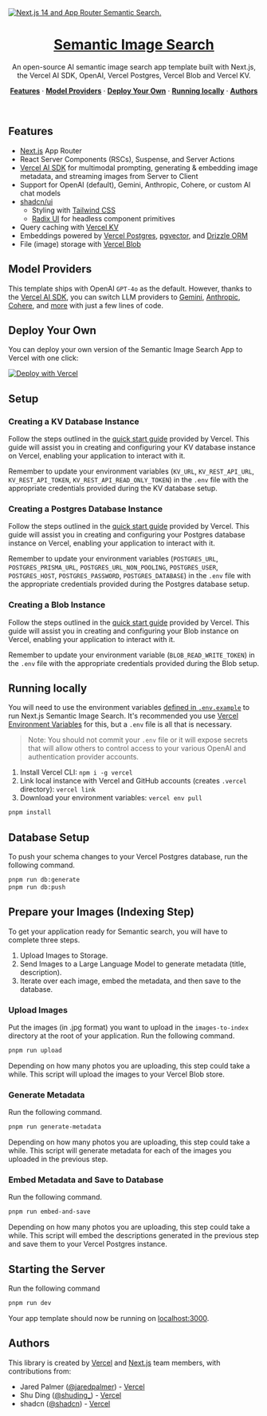 <a href="https://semantic-search.vercel.ai/">
  <img alt="Next.js 14 and App Router Semantic Search." src="https://semantic-image-search.vercel.app/opengraph-image.png">
  <h1 align="center">Semantic Image Search</h1>
</a>

<p align="center">
  An open-source AI semantic image search app template built with Next.js, the Vercel AI SDK, OpenAI, Vercel Postgres, Vercel Blob and Vercel KV.
</p>

<p align="center">
  <a href="#features"><strong>Features</strong></a> ·
  <a href="#model-providers"><strong>Model Providers</strong></a> ·
  <a href="#deploy-your-own"><strong>Deploy Your Own</strong></a> ·
  <a href="#running-locally"><strong>Running locally</strong></a> ·
  <a href="#authors"><strong>Authors</strong></a>
</p>
<br/>

## Features

- [Next.js](https://nextjs.org) App Router
- React Server Components (RSCs), Suspense, and Server Actions
- [Vercel AI SDK](https://sdk.vercel.ai/docs) for multimodal prompting, generating & embedding image metadata, and streaming images from Server to Client
- Support for OpenAI (default), Gemini, Anthropic, Cohere, or custom AI chat models
- [shadcn/ui](https://ui.shadcn.com)
  - Styling with [Tailwind CSS](https://tailwindcss.com)
  - [Radix UI](https://radix-ui.com) for headless component primitives
- Query caching with [Vercel KV](https://vercel.com/storage/kv)
- Embeddings powered by [Vercel Postgres](https://vercel.com/storage/kv), [pgvector](https://github.com/pgvector/pgvector-node#drizzle-orm), and [Drizzle ORM](https://orm.drizzle.team/)
- File (image) storage with [Vercel Blob](https://vercel.com/storage/blob)

## Model Providers

This template ships with OpenAI `GPT-4o` as the default. However, thanks to the [Vercel AI SDK](https://sdk.vercel.ai/docs), you can switch LLM providers to [Gemini](https://gemini.google.com/), [Anthropic](https://anthropic.com), [Cohere](https://cohere.com/), and [more](https://sdk.vercel.ai/providers/ai-sdk-providers) with just a few lines of code.

## Deploy Your Own

You can deploy your own version of the Semantic Image Search App to Vercel with one click:

[![Deploy with Vercel](https://vercel.com/button)](https://vercel.com/new/clone?demo-title=Next.js+Chat&demo-description=A+full-featured%2C+hackable+Next.js+AI+chatbot+built+by+Vercel+Labs&demo-url=https%3A%2F%2Fchat.vercel.ai%2F&demo-image=%2F%2Fimages.ctfassets.net%2Fe5382hct74si%2F4aVPvWuTmBvzM5cEdRdqeW%2F4234f9baf160f68ffb385a43c3527645%2FCleanShot_2023-06-16_at_17.09.21.png&project-name=Next.js+Chat&repository-name=nextjs-chat&repository-url=https%3A%2F%2Fgithub.com%2Fvercel-labs%2Fai-chatbot&from=templates&skippable-integrations=1&env=OPENAI_API_KEY%2CAUTH_SECRET&envDescription=How+to+get+these+env+vars&envLink=https%3A%2F%2Fgithub.com%2Fvercel-labs%2Fai-chatbot%2Fblob%2Fmain%2F.env.example&teamCreateStatus=hidden&stores=[{"type":"kv"}])

## Setup
### Creating a KV Database Instance

Follow the steps outlined in the [quick start guide](https://vercel.com/docs/storage/vercel-kv/quickstart#create-a-kv-database) provided by Vercel. This guide will assist you in creating and configuring your KV database instance on Vercel, enabling your application to interact with it.

Remember to update your environment variables (`KV_URL`, `KV_REST_API_URL`, `KV_REST_API_TOKEN`, `KV_REST_API_READ_ONLY_TOKEN`) in the `.env` file with the appropriate credentials provided during the KV database setup.

### Creating a Postgres Database Instance

Follow the steps outlined in the [quick start guide](https://vercel.com/docs/storage/vercel-postgres/quickstart) provided by Vercel. This guide will assist you in creating and configuring your Postgres database instance on Vercel, enabling your application to interact with it.

Remember to update your environment variables (`POSTGRES_URL`, `POSTGRES_PRISMA_URL`, `POSTGRES_URL_NON_POOLING`, `POSTGRES_USER`, `POSTGRES_HOST`, `POSTGRES_PASSWORD`, `POSTGRES_DATABASE`) in the `.env` file with the appropriate credentials provided during the Postgres database setup.

### Creating a Blob Instance

Follow the steps outlined in the [quick start guide](https://vercel.com/docs/storage/vercel-blob) provided by Vercel. This guide will assist you in creating and configuring your Blob instance on Vercel, enabling your application to interact with it.

Remember to update your environment variable (`BLOB_READ_WRITE_TOKEN`) in the `.env` file with the appropriate credentials provided during the Blob setup.


## Running locally

You will need to use the environment variables [defined in `.env.example`](.env.example) to run Next.js Semantic Image Search. It's recommended you use [Vercel Environment Variables](https://vercel.com/docs/projects/environment-variables) for this, but a `.env` file is all that is necessary.

> Note: You should not commit your `.env` file or it will expose secrets that will allow others to control access to your various OpenAI and authentication provider accounts.

1. Install Vercel CLI: `npm i -g vercel`
2. Link local instance with Vercel and GitHub accounts (creates `.vercel` directory): `vercel link`
3. Download your environment variables: `vercel env pull`

```bash
pnpm install
```

## Database Setup
To push your schema changes to your Vercel Postgres database, run the following command.
```bash
pnpm run db:generate
pnpm run db:push
```

## Prepare your Images (Indexing Step)
To get your application ready for Semantic search, you will have to complete three steps.
1. Upload Images to Storage.
2. Send Images to a Large Language Model to generate metadata (title, description).
3. Iterate over each image, embed the metadata, and then save to the database.

### Upload Images
Put the images (in .jpg format) you want to upload in the `images-to-index` directory at the root of your application. Run the following command.
```bash
pnpm run upload
```
Depending on how many photos you are uploading, this step could take a while. This script will upload the images to your Vercel Blob store.

### Generate Metadata
Run the following command.
```bash
pnpm run generate-metadata
```
Depending on how many photos you are uploading, this step could take a while. This script will generate metadata for each of the images you uploaded in the previous step.

### Embed Metadata and Save to Database
Run the following command.
```bash
pnpm run embed-and-save
```
Depending on how many photos you are uploading, this step could take a while. This script will embed the descriptions generated in the previous step and save them to your Vercel Postgres instance.

## Starting the Server
Run the following command
```bash
pnpm run dev
```
Your app template should now be running on [localhost:3000](http://localhost:3000/).

## Authors

This library is created by [Vercel](https://vercel.com) and [Next.js](https://nextjs.org) team members, with contributions from:

- Jared Palmer ([@jaredpalmer](https://twitter.com/jaredpalmer)) - [Vercel](https://vercel.com)
- Shu Ding ([@shuding\_](https://twitter.com/shuding_)) - [Vercel](https://vercel.com)
- shadcn ([@shadcn](https://twitter.com/shadcn)) - [Vercel](https://vercel.com)
